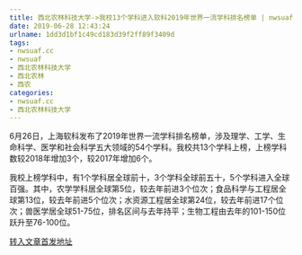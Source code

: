 ```yaml
---
title: 西北农林科技大学->我校13个学科进入软科2019年世界一流学科排名榜单 | nwsuaf.cc
date: 2019-06-28 12:43:24
urlname: 1dd3d1bf1c49cd183d39f2ff89f3409d
tags: 
- nwsuaf.cc
- nwsuaf
- 西北农林科技大学
- 西北农林
- 西农
categories:
- nwsuaf.cc
- 西北农林科技大学
---
```



6月26日，上海软科发布了2019年世界一流学科排名榜单，涉及理学、工学、生命科学、医学和社会科学五大领域的54个学科。我校共13个学科上榜，上榜学科数较2018年增加3个，较2017年增加6个。

我校上榜学科中，有1个学科居全球前十，3个学科全球前五十，5个学科进入全球百强。其中，农学学科居全球第5位，较去年前进3个位次；食品科学与工程居全球第13位，较去年前进5个位次；水资源工程居全球第24位，较去年前进17个位次；兽医学居全球51-75位，排名区间与去年持平；生物工程由去年的101-150位跃升至76-100位。





[转入文章首发地址](https://news.nwsuaf.edu.cn/xnxw/90621.htm)